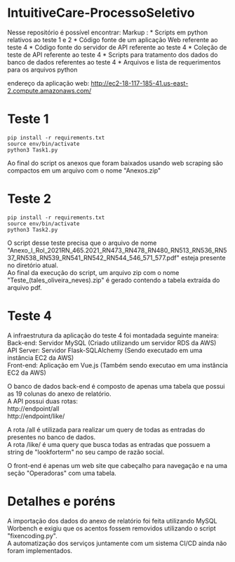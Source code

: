 # IntuitiveCare-ProcessoSeletivo


Nesse repositório é possível encontrar:
Markup : * Scripts em python relativos ao teste 1 e 2 
         * Código fonte de um aplicação Web referente ao teste 4
         * Código fonte do servidor de API referente ao teste 4
         * Coleção de teste de API referente ao teste 4 
         * Scripts para tratamento dos dados do banco de dados referentes ao teste 4
         * Arquivos e lista de requerimentos para os arquivos python

endereço da aplicação web: http://ec2-18-117-185-41.us-east-2.compute.amazonaws.com/   <br />


# Teste 1 
```
pip install -r requirements.txt
source env/bin/activate
python3 Task1.py
```
Ao final do script os anexos que foram baixados usando web scraping são compactos em um arquivo com o nome "Anexos.zip" <br />

# Teste 2 
```
pip install -r requirements.txt
source env/bin/activate
python3 Task2.py
```
O script desse teste precisa que o arquivo de nome "Anexo_I_Rol_2021RN_465.2021_RN473_RN478_RN480_RN513_RN536_RN537_RN538_RN539_RN541_RN542_RN544_546_571_577.pdf" esteja presente no diretório atual.<br />
Ao final da execução do script, um arquivo zip com o nome "Teste_(tales_oliveira_neves).zip" é gerado contendo a tabela extraída do arquivo pdf.<br />

# Teste 4

 A infraestrutura da aplicação do teste 4 foi montadada seguinte maneira: <br />
  Back-end: Servidor MySQL (Criado utilizando um servidor RDS da AWS) <br />
  API Server: Servidor Flask-SQLAlchemy (Sendo executado em uma instância EC2 da AWS) <br />
  Front-end: Aplicação em Vue.js (Também sendo executao em uma instância EC2 da AWS) <br />
 
 O banco de dados back-end é composto de apenas uma tabela que possui as 19 colunas do anexo de relatório. <br />
 A API possui duas rotas: <br />
   http://endpoint/all <br />
   http://endpoint/like/<lookforterm> <br />
  
  A rota /all é utilizada para realizar um query de todas as entradas do presentes no banco de dados.<br />
  A rota /like/<lookforterm> é uma query que busca todas as entradas que possuem a string de "lookforterm" no seu campo de razão social.
  
 O front-end é apenas um web site que cabeçalho para navegação e na uma seção "Operadoras" com uma tabela.
 
 # Detalhes e poréns
 A importação dos dados do anexo de relatório foi feita utilizando MySQL Worbench e exigiu que os acentos fossem removidos utilizando o script "fixencoding.py".<br />
 A automatização dos serviços juntamente com um sistema CI/CD ainda não foram implementados.
